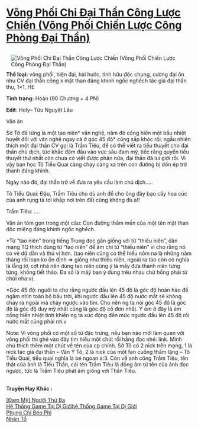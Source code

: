 <a href="https://utruyen.com/vong-phoi-chi-dai-than-cong-luoc-chien-vong-phoi-chien-luoc-cong-phong-dai-than/19456/" title="Võng Phối Chi Đại Thần Công Lược Chiến (Võng Phối Chiến Lược Công Phòng Đại Thần)"><h1>Võng Phối Chi Đại Thần Công Lược Chiến (Võng Phối Chiến Lược Công Phòng Đại Thần)</h1></a><div style="display:table"><img align="right" style="float: left; padding: 10px;" src="https://utruyen.com/images/story/200x260/vong-phoi-chi-dai-than-cong-luoc-chien-vong-phoi-chien-luoc-cong-phong-dai-than.jpg" alt="Võng Phối Chi Đại Thần Công Lược Chiến (Võng Phối Chiến Lược Công Phòng Đại Thần)"><b>Thể loại:</b> võng phối, hiện đại, hài hước, tình hữu độc chung, cường đại ôn nhu CV đại thần công x mặt than đáng khinh ngốc nghếch tác giả đại thần thụ, 1×1, HE<p></p><b>Tình trạng:</b> Hoàn (90 Chương + 4 PN)<p></p><b>Edit</b>: Holy– Tửu Nguyệt Lâu<p></p>Văn án<p></p>Sở Tô đã từng là một tao niên* văn nghệ, năm đó cống hiến một bầu nhiệt huyết đối với văn nghệ ngay cả ở góc 45 độ* cũng sắp khóc rồi, ngẫu nhiên thích một đại thần CV gọi là Trầm Tiêu, để có thể viết ra tiểu thuyết cho đại thần chủ dịch, tức khắc đâm đầu vào vực sâu đam mỹ, tiếc rằng quyển tiểu thuyết thứ nhất còn chưa có viết được phân nửa, đại thần đã lui giới rồi. Vì vậy bạn học Tô Tiểu Quai càng chạy càng xa trên con đường bị dồn ép trở thành đáng khinh.<p></p>Ngày nào đó, đại thần trở về đưa ra yêu cầu làm chủ dịch…..<p></p>Tô Tiểu Quai: Đậu, Trầm Tiêu cho dù anh để cho ông đây bạo cây hoa cúc của anh rụng tả tơi khắp nơi trên đất cũng không đủ a!!<p></p>Trầm Tiêu: ….<p></p>Văn án tóm gọn trong một câu: Con đường thầm mến của một tên mặt than độc miệng đáng khinh ngốc nghếch.<p></p>*Từ “tao niên” trong tiếng Trung đọc gần giống với từ “thiếu niên”, dân mạng TQ thích dùng từ “tao niên” để ám chỉ từ “thiếu niên” vì cho rằng nó có vẻ dữ dằn và thú vị hơn. (tao niên cũng có thể hiểu nôm na là những năm tháng rối loạn ko ổn định => giống như thiếu niên, ngoài ra tao còn có nghĩa là lẳng lơ, cợt nhả nên dùng tao niên cũng ý là mấy đứa thanh niên tưng tửng, không tiết tháo. Đa số là mâý bạn ý dùng trêu nhau chứ hổng phải từ chửi nha:v). <p></p>*Góc 45 độ: người ta cho rằng ngước đầu lên 45 độ là góc độ hoàn hảo để ngắm nhìn toàn bộ bầu trời, khi ngước đầu lên 45 độ nước mắt sẽ không chảy ra ngoài mà chảy ngược vào tim. Cho nên ng ta nói góc 45 độ là góc độ là góc độ duy mỹ nhất cũng là góc độ cô đơn nhất. Ý ẻm ở đây là ẻm cống hiến nhiệt tình khiến ng ta xúc động đến mức ngước đầu lên 45 độ rồi nước mắt cũng phải rơi:v<p></p>Note: Vì võng phối có một số từ đặc trưng, nếu bạn nào mới làm quen với võng phối thì ghé vào đây tìm hiểu một chút rồi hẵng đọc nhé: link. Mình chú thích thêm một chút về tên của cp chính. Sở Tô có 2 nick trên mạng, 1 là nick tác giả đại thần – Văn Ý Tô, 2 là nick của một fan cuồng thầm lặng – Tô Tiểu Quai, tiểu quai nghĩa là bé ngoan a:3. Còn về anh công Trầm Tiêu, tên thật của ảnh là Tiếu Thần, cái tên Trầm Tiêu là đồng âm từ tên của ảnh đọc ngược, tức là Trầm Tiêu phát âm giống với Thần Tiếu.</div><p><br><b>Truyện Hay Khác :</b></p><a href="https://utruyen.com/dam-my-nguoi-thu-ba/19455/" alt="[Đam Mỹ] Người Thứ Ba">[Đam Mỹ] Người Thứ Ba</a><br/><a href="https://www.flickr.com/photos/184340401@N07/48819122902/" alt="Hệ Thống Game Tại Dị Giớihệ Thống Game Tại Dị Giới">Hệ Thống Game Tại Dị Giớihệ Thống Game Tại Dị Giới</a><br/><a href="https://github.com/quanluxury/ngontinh_sac/tree/master/truyenhay/19165/" alt="Phụng Chỉ Béo Phì">Phụng Chỉ Béo Phì</a><br/><a href="https://truyenngontinhay.wordpress.com/2019/10/03/nhan-to-2/" alt="Nhân Tổ">Nhân Tổ</a><br/>